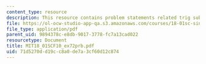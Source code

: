 ```yaml
---
content_type: resource
description: This resource contains problem statements related trig substitution.
file: https://ol-ocw-studio-app-qa.s3.amazonaws.com/courses/18-01sc-single-variable-calculus-fall-2010/71d5270dd19cc8a0de7a3cf60d12c874_MIT18_01SCF10_ex72prb.pdf
file_type: application/pdf
parent_uid: 9894378c-e8db-9017-3778-fc7a13cad022
resourcetype: Document
title: MIT18_01SCF10_ex72prb.pdf
uid: 71d5270d-d19c-c8a0-de7a-3cf60d12c874
---
```

